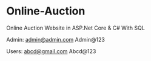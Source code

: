 # Online-Auction
Online Auction Website in ASP.Net Core &amp; C# With SQL 

Admin:
admin@admin.com
Admin@123

Users:
abcd@gmail.com
Abcd@123
